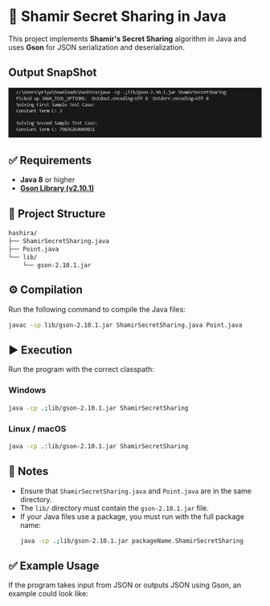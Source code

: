 
# 🔐 Shamir Secret Sharing in Java

This project implements **Shamir's Secret Sharing** algorithm in Java and uses **Gson** for JSON serialization and deserialization.
## Output SnapShot
![alt text](<Screenshot 2025-07-28 124115.png>)
## ✅ Requirements
- **Java 8** or higher
- [**Gson Library (v2.10.1)**](https://github.com/google/gson)

## 📂 Project Structure
```
hashira/
├── ShamirSecretSharing.java
├── Point.java
└── lib/
    └── gson-2.10.1.jar
```

## ⚙️ Compilation
Run the following command to compile the Java files:

```bash
javac -cp lib/gson-2.10.1.jar ShamirSecretSharing.java Point.java
```

## ▶️ Execution
Run the program with the correct classpath:

### Windows
```bash
java -cp .;lib/gson-2.10.1.jar ShamirSecretSharing
```

### Linux / macOS
```bash
java -cp .:lib/gson-2.10.1.jar ShamirSecretSharing
```

## 📝 Notes
- Ensure that `ShamirSecretSharing.java` and `Point.java` are in the same directory.
- The `lib/` directory must contain the `gson-2.10.1.jar` file.
- If your Java files use a package, you must run with the full package name:
  ```bash
  java -cp .;lib/gson-2.10.1.jar packageName.ShamirSecretSharing
  ```

## ✅ Example Usage
If the program takes input from JSON or outputs JSON using Gson, an example could look like:

